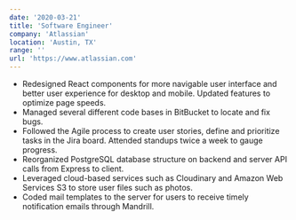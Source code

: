 ```yaml
---
date: '2020-03-21'
title: 'Software Engineer'
company: 'Atlassian'
location: 'Austin, TX'
range: ''
url: 'https://www.atlassian.com'
---
```


- Redesigned React components for more navigable user interface and better user experience for desktop and mobile. Updated features to optimize page speeds.
- Managed several different code bases in BitBucket to locate and fix bugs.
- Followed the Agile process to create user stories, define and prioritize tasks in the Jira board. Attended standups twice a week to gauge progress.
- Reorganized PostgreSQL database structure on backend and server API calls from Express to client.
- Leveraged cloud-based services such as Cloudinary and Amazon Web Services S3 to store user files such as photos.
- Coded mail templates to the server for users to receive timely notification emails through Mandrill.


